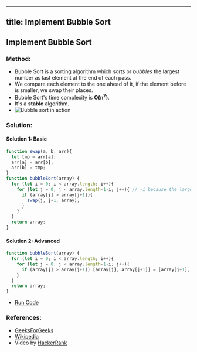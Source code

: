 ----
title: Implement Bubble Sort
----
## Implement Bubble Sort

### Method:
- Bubble Sort is a sorting algorithm which sorts or *bubbles* the largest number as last element at the end of each pass.
- We compare each element to the one ahead of it, if the element before is smaller, we swap their places.
- Bubble Sort's time complexity is **O(n<sup>2</sup>)**.
- It's a **stable** algorithm.
- ![Bubble sort in action](https://upload.wikimedia.org/wikipedia/commons/c/c8/Bubble-sort-example-300px.gif)

### Solution:

#### Solution 1: Basic
```js
function swap(a, b, arr){
  let tmp = arr[a];
  arr[a] = arr[b];
  arr[b] = tmp;
}
function bubbleSort(array) {
  for (let i = 0; i < array.length; i++){
    for (let j = 0; j < array.length-1-i; j++){ // -i because the largest element will be bubbled at the end so we don't have to compare.
      if (array[j] > array[j+1]){
        swap(j, j+1, array);
      }
    }
  }
  return array;
}
```
#### Solution 2: Advanced
```js
function bubbleSort(array) {
  for (let i = 0; i < array.length; i++){
    for (let j = 0; j < array.length-1-i; j++){
      if (array[j] > array[j+1]) [array[j], array[j+1]] = [array[j+1], array[j]]; // Using ES6 array destructuring to swap
    }
  }
  return array;
}
  ```
  - [Run Code](https://repl.it/@ezioda004/Bubble-Sort)
  
  ### References:
- [GeeksForGeeks](https://www.geeksforgeeks.org/bubble-sort/)
- [Wikipedia](https://en.wikipedia.org/wiki/Bubble_sort)
- Video by [HackerRank](https://www.youtube.com/watch?v=6Gv8vg0kcHc)
